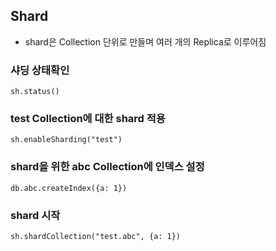 ## Shard
- shard은 Collection 단위로 만들며 여러 개의 Replica로 이루어짐

### 샤딩 상태확인
````text
sh.status()
````

### test Collection에 대한 shard 적용
```text
sh.enableSharding("test")
```

### shard을 위한 abc Collection에 인덱스 설정
````text
db.abc.createIndex({a: 1})
````

### shard 시작
````text
sh.shardCollection("test.abc", {a: 1})
````
